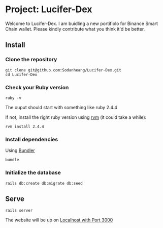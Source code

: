 # Project: Lucifer-Dex

Welcome to Lucifer-Dex. I am buidling a new portifiolo for Binance Smart Chain wallet.
Please kindly contribute what you think it'd be better.

## Install

### Clone the repository

```
git clone git@github.com:Sodanheang/Lucifer-Dex.git
cd Lucifer-Dex
```

### Check your Ruby version

```
ruby -v
```

The ouput should start with something like ruby 2.4.4

If not, install the right ruby version using [rvm](https://rvm.io/) (it could take a while):

```
rvm install 2.4.4
```

### Install dependencies

Using [Bundler](https://github.com/bundler/bundler)

```
bundle
```

### Initialize the database

```
rails db:create db:migrate db:seed
```

## Serve

```
rails server
```
The website will be up on [Localhost with Port 3000](http://localhost:3000)